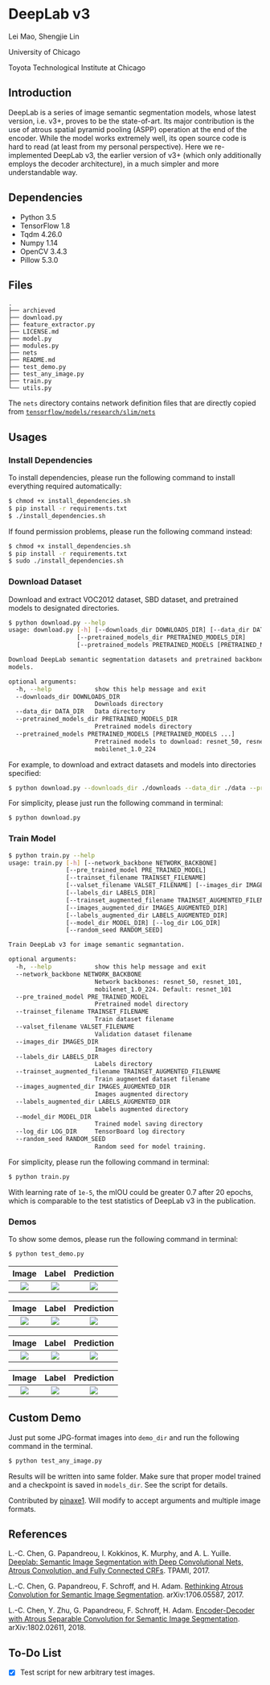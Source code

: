 # DeepLab v3

Lei Mao, Shengjie Lin

University of Chicago

Toyota Technological Institute at Chicago

## Introduction

DeepLab is a series of image semantic segmentation models, whose latest version, i.e. v3+, proves to be the state-of-art. Its major contribution is the use of atrous spatial pyramid pooling (ASPP) operation at the end of the encoder. While the model works extremely well, its open source code is hard to read (at least from my personal perspective). Here we re-implemented DeepLab v3, the earlier version of v3+ (which only additionally employs the decoder architecture), in a much simpler and more understandable way.

## Dependencies

* Python 3.5
* TensorFlow 1.8
* Tqdm 4.26.0
* Numpy 1.14
* OpenCV 3.4.3
* Pillow 5.3.0

## Files

```
.
├── archieved
├── download.py
├── feature_extractor.py
├── LICENSE.md
├── model.py
├── modules.py
├── nets
├── README.md
├── test_demo.py
├── test_any_image.py
├── train.py
└── utils.py
```

The `nets` directory contains network definition files that are directly copied from [`tensorflow/models/research/slim/nets`](https://github.com/tensorflow/models/tree/master/research/slim/nets)

## Usages

### Install Dependencies

To install dependencies, please run the following command to install everything required automatically:

```bash
$ chmod +x install_dependencies.sh
$ pip install -r requirements.txt
$ ./install_dependencies.sh
```
If found permission problems, please run the following command instead:

```bash
$ chmod +x install_dependencies.sh
$ pip install -r requirements.txt
$ sudo ./install_dependencies.sh
```

### Download Dataset

Download and extract VOC2012 dataset, SBD dataset, and pretrained models to designated directories.

```bash
$ python download.py --help
usage: download.py [-h] [--downloads_dir DOWNLOADS_DIR] [--data_dir DATA_DIR]
                   [--pretrained_models_dir PRETRAINED_MODELS_DIR]
                   [--pretrained_models PRETRAINED_MODELS [PRETRAINED_MODELS ...]]

Download DeepLab semantic segmentation datasets and pretrained backbone
models.

optional arguments:
  -h, --help            show this help message and exit
  --downloads_dir DOWNLOADS_DIR
                        Downloads directory
  --data_dir DATA_DIR   Data directory
  --pretrained_models_dir PRETRAINED_MODELS_DIR
                        Pretrained models directory
  --pretrained_models PRETRAINED_MODELS [PRETRAINED_MODELS ...]
                        Pretrained models to download: resnet_50, resnet_101,
                        mobilenet_1.0_224
```

For example, to download and extract datasets and models into directories specified:

```bash
$ python download.py --downloads_dir ./downloads --data_dir ./data --pretrained_models_dir ./models/pretrained --pretrained_models resnet_50 resnet_101 mobilenet_1.0_224
```

For simplicity, please just run the following command in terminal:

```bash
$ python download.py
```

### Train Model

```bash
$ python train.py --help
usage: train.py [-h] [--network_backbone NETWORK_BACKBONE]
                [--pre_trained_model PRE_TRAINED_MODEL]
                [--trainset_filename TRAINSET_FILENAME]
                [--valset_filename VALSET_FILENAME] [--images_dir IMAGES_DIR]
                [--labels_dir LABELS_DIR]
                [--trainset_augmented_filename TRAINSET_AUGMENTED_FILENAME]
                [--images_augmented_dir IMAGES_AUGMENTED_DIR]
                [--labels_augmented_dir LABELS_AUGMENTED_DIR]
                [--model_dir MODEL_DIR] [--log_dir LOG_DIR]
                [--random_seed RANDOM_SEED]

Train DeepLab v3 for image semantic segmantation.

optional arguments:
  -h, --help            show this help message and exit
  --network_backbone NETWORK_BACKBONE
                        Network backbones: resnet_50, resnet_101,
                        mobilenet_1.0_224. Default: resnet_101
  --pre_trained_model PRE_TRAINED_MODEL
                        Pretrained model directory
  --trainset_filename TRAINSET_FILENAME
                        Train dataset filename
  --valset_filename VALSET_FILENAME
                        Validation dataset filename
  --images_dir IMAGES_DIR
                        Images directory
  --labels_dir LABELS_DIR
                        Labels directory
  --trainset_augmented_filename TRAINSET_AUGMENTED_FILENAME
                        Train augmented dataset filename
  --images_augmented_dir IMAGES_AUGMENTED_DIR
                        Images augmented directory
  --labels_augmented_dir LABELS_AUGMENTED_DIR
                        Labels augmented directory
  --model_dir MODEL_DIR
                        Trained model saving directory
  --log_dir LOG_DIR     TensorBoard log directory
  --random_seed RANDOM_SEED
                        Random seed for model training.
```

For simplicity, please run the following command in terminal:

```bash
$ python train.py
```

With learning rate of `1e-5`, the mIOU could be greater 0.7 after 20 epochs, which is comparable to the test statistics of DeepLab v3 in the publication.

### Demos

To show some demos, please run the following command in terminal:

```bash
$ python test_demo.py
```

Image| Label | Prediction |
:-------------------------:|:-------------------------:|:-------------------------:
![](data/demos/deeplab/resnet_101_voc2012/image_0.jpg)  |  ![](data/demos/deeplab/resnet_101_voc2012/image_0_label.png) |  ![](data/demos/deeplab/resnet_101_voc2012/image_0_prediction.png)

Image| Label | Prediction |
:-------------------------:|:-------------------------:|:-------------------------:
![](data/demos/deeplab/resnet_101_voc2012/image_1.jpg)  |  ![](data/demos/deeplab/resnet_101_voc2012/image_1_label.png) |  ![](data/demos/deeplab/resnet_101_voc2012/image_1_prediction.png)

Image| Label | Prediction |
:-------------------------:|:-------------------------:|:-------------------------:
![](data/demos/deeplab/resnet_101_voc2012/image_2.jpg)  |  ![](data/demos/deeplab/resnet_101_voc2012/image_2_label.png) |  ![](data/demos/deeplab/resnet_101_voc2012/image_2_prediction.png)

Image| Label | Prediction |
:-------------------------:|:-------------------------:|:-------------------------:
![](data/demos/deeplab/resnet_101_voc2012/image_3.jpg)  |  ![](data/demos/deeplab/resnet_101_voc2012/image_3_label.png) |  ![](data/demos/deeplab/resnet_101_voc2012/image_3_prediction.png)

## Custom Demo

Just put some JPG-format images into `demo_dir` and run the following command in the terminal.

```bash
$ python test_any_image.py
```
Results will be written into same folder. Make sure that proper model trained and a checkpoint is saved in `models_dir`. See the script for details.

Contributed by [pinaxe1](https://github.com/leimao/DeepLab_v3/pull/7). Will modify to accept arguments and multiple image formats.

## References

L.-C. Chen, G. Papandreou, I. Kokkinos, K. Murphy, and A. L. Yuille. [Deeplab: Semantic Image Segmentation with Deep Convolutional Nets, Atrous Convolution, and Fully Connected CRFs](https://arxiv.org/abs/1606.00915). TPAMI, 2017.

L.-C. Chen, G. Papandreou, F. Schroff, and H. Adam. [Rethinking Atrous Convolution for Semantic Image Segmentation](https://arxiv.org/abs/1706.05587). arXiv:1706.05587, 2017.

L.-C. Chen, Y. Zhu, G. Papandreou, F. Schroff, H. Adam. [Encoder-Decoder with Atrous Separable Convolution for Semantic Image Segmentation](https://arxiv.org/abs/1802.02611). arXiv:1802.02611, 2018.

## To-Do List

- [x] Test script for new arbitrary test images.
